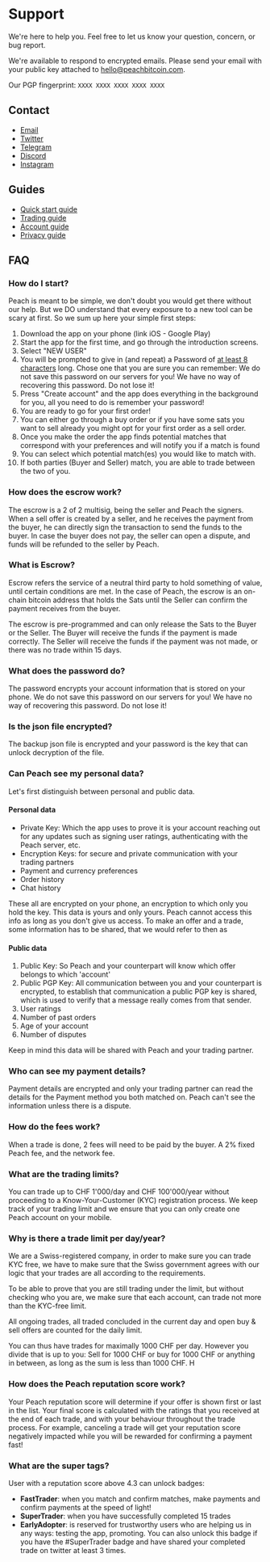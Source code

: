 # Support

We're here to help you. Feel free to let us know your question, concern, or bug report.

We're available to respond to encrypted emails.
Please send your email with your public key attached to [hello@peachbitcoin.com](mailto:hello@peachbitcoin.com).

Our PGP fingerprint: `XXXX XXXX XXXX XXXX XXXX`

## Contact

- [Email](mailto:hello@peachbitcoin.com)
- [Twitter](https://twitter.com/peachbitcoin)
- [Telegram](https://t.me/+GkOW1J-ixBBkZWRk)
- [Discord](https://discord.gg/ypeHz3SW54)
- [Instagram](https://www.instagram.com/peachbitcoin/)

## Guides

- [Quick start guide](/faq-quickstart/)
- [Trading guide](/faq-trading/)
- [Account guide](/faq-account/)
- [Privacy guide](/faq-privacy/)

## FAQ

### How do I start?

Peach is meant to be simple, we don't doubt you would get there without our help.
But we DO understand that every exposure to a new tool can
be scary at first. So we sum up here your simple first steps:

1. Download the app on your phone (link iOS - Google Play)
2. Start the app for the first time, and go through the introduction screens.
3. Select "NEW USER"
4. You will be prompted to give in (and repeat) a Password of [at least 8 characters](https://xkcd.com/936/) long. Chose one that you are sure you can remember: We do not save this password on our servers for you! We have no way of recovering this password. Do not lose it!
5. Press "Create account" and the app does everything in the background for you, all you need to do is remember your password!
6. You are ready to go for your first order!
7. You can either go through a buy order or if you have some sats you want to sell already you might opt for your first order as a sell order.
8. Once you make the order the app finds potential matches that correspond with your preferences and will notify you if a match is found
9. You can select which potential match(es) you would like to match with.
10. If both parties (Buyer and Seller) match, you are able to trade between the two of you.

### How does the escrow work?

The escrow is a 2 of 2 multisig, being the seller and Peach the signers.
When a sell offer is created by a seller, and he receives the payment from the buyer, he can directly sign the transaction to send the funds to the buyer.
In case the buyer does not pay, the seller can open a dispute, and funds will be refunded to the seller by Peach.

### What is Escrow?

Escrow refers the service of a neutral third party to hold something of value, until certain conditions are met.
In the case of Peach, the escrow is an on-chain bitcoin address that holds the Sats until the Seller can confirm the payment receives from the buyer.

The escrow is pre-programmed and can only release the Sats to the Buyer or the Seller.
The Buyer will receive the funds if the payment is made correctly.
The Seller will receive the funds if the payment was not made, or there was no trade within 15 days.

### What does the password do?

The password encrypts your account information that is stored on your phone.
We do not save this password on our servers for you!
We have no way of recovering this password.
Do not lose it!

### Is the json file encrypted?

The backup json file is encrypted and your password is the key that can unlock decryption of the file.

### Can Peach see my personal data?

Let's first distinguish between personal and public data.

#### Personal data

- Private Key: Which the app uses to prove it is your account reaching out for any updates such as signing user ratings, authenticating with the
Peach server, etc.
- Encryption Keys: for secure and private communication with your trading partners
- Payment and currency preferences
- Order history
- Chat history

These all are encrypted on your phone, an encryption to which only you hold the key.
This data is yours and only yours.
Peach cannot access this info as long as you don't give us access.
To make an offer and a trade, some information has to be shared, that we would refer to then as

#### Public data

1. Public Key: So Peach and your counterpart will know which offer belongs to which 'account'
2. Public PGP Key: All communication between you and your counterpart is encrypted, to establish that communication a public PGP key is
shared, which is used to verify that a message really comes from that sender.
3. User ratings
4. Number of past orders
5. Age of your account
6. Number of disputes

Keep in mind this data will be shared with Peach and your trading partner.

### Who can see my payment details?

Payment details are encrypted and only your trading partner can read the details for the Payment method you both matched on.
Peach can't see the information unless there is a dispute.

### How do the fees work?

When a trade is done, 2 fees will need to be paid by the buyer.
A 2% fixed Peach fee, and the network fee.

### What are the trading limits?

You can trade up to CHF 1'000/day and CHF 100'000/year without proceeding to a Know-Your-Customer (KYC) registration process.
We keep track of your trading limit and we ensure that you can only create one Peach account on your mobile.

### Why is there a trade limit per day/year?

We are a Swiss-registered company, in order to make sure you can trade KYC free, we have to make sure that the Swiss government agrees with our logic that your trades are all according to the requirements.

To be able to prove that you are still trading under the limit, but without checking who you are, we make sure that each account, can trade not more than the KYC-free limit.

All ongoing trades, all traded concluded in the current day and open buy & sell offers are counted for the daily limit.

You can thus have trades for maximally 1000 CHF per day.
However you divide that is up to you: Sell for 1000 CHF or buy for 1000 CHF or anything in between, as long as the sum is less than 1000 CHF.
H
### How does the Peach reputation score work?

Your Peach reputation score will determine if your offer is shown first or last in the list.
Your final score is calculated with the ratings that you received at the end of each trade, and with your behaviour throughout the trade process.
For example, canceling a trade will get your reputation score negatively impacted while you will be rewarded for confirming a payment fast!

### What are the super tags?

User with a reputation score above 4.3 can unlock badges:

- **FastTrader**: when you match and confirm matches, make payments and confirm payments at the speed of light!
- **SuperTrader**: when you have successfully completed 15 trades
- **EarlyAdopter**: is reserved for trustworthy users who are helping us in any ways: testing the app, promoting. You can also unlock this badge if you have the #SuperTrader badge and have shared your completed trade on twitter at least 3 times.
